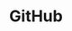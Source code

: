 ---
keywords: github
layout: tool.njk
title: GitHub
website: https://github.com
logo: github.svg
inUse: true
---